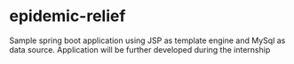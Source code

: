# epidemic-relief

Sample spring boot application using JSP as template engine and MySql as data source.
Application will be further developed during the internship